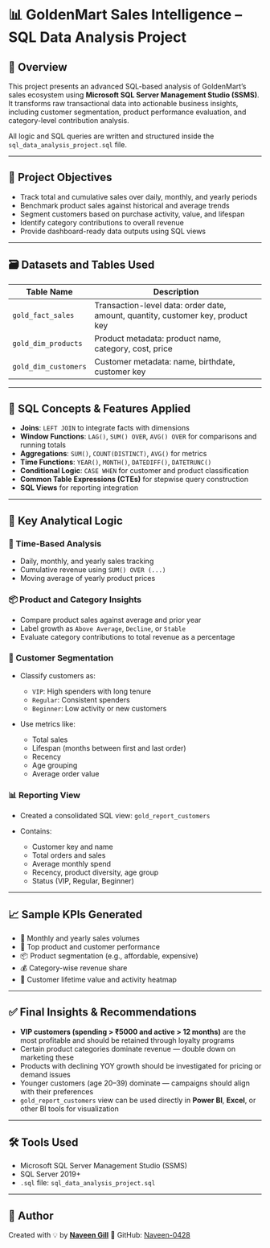 

# 📊 GoldenMart Sales Intelligence – SQL Data Analysis Project

## 🧭 Overview

This project presents an advanced SQL-based analysis of GoldenMart’s sales ecosystem using **Microsoft SQL Server Management Studio (SSMS)**. It transforms raw transactional data into actionable business insights, including customer segmentation, product performance evaluation, and category-level contribution analysis.

All logic and SQL queries are written and structured inside the `sql_data_analysis_project.sql` file.

---

## 🎯 Project Objectives

* Track total and cumulative sales over daily, monthly, and yearly periods
* Benchmark product sales against historical and average trends
* Segment customers based on purchase activity, value, and lifespan
* Identify category contributions to overall revenue
* Provide dashboard-ready data outputs using SQL views

---

## 🗃️ Datasets and Tables Used

| Table Name           | Description                                                                     |
| -------------------- | ------------------------------------------------------------------------------- |
| `gold_fact_sales`    | Transaction-level data: order date, amount, quantity, customer key, product key |
| `gold_dim_products`  | Product metadata: product name, category, cost, price                           |
| `gold_dim_customers` | Customer metadata: name, birthdate, customer key                                |

---

## 🧠 SQL Concepts & Features Applied

* **Joins**: `LEFT JOIN` to integrate facts with dimensions
* **Window Functions**: `LAG()`, `SUM() OVER`, `AVG() OVER` for comparisons and running totals
* **Aggregations**: `SUM()`, `COUNT(DISTINCT)`, `AVG()` for metrics
* **Time Functions**: `YEAR()`, `MONTH()`, `DATEDIFF()`, `DATETRUNC()`
* **Conditional Logic**: `CASE WHEN` for customer and product classification
* **Common Table Expressions (CTEs)** for stepwise query construction
* **SQL Views** for reporting integration

---

## 🧮 Key Analytical Logic

### 📆 Time-Based Analysis

* Daily, monthly, and yearly sales tracking
* Cumulative revenue using `SUM() OVER (...)`
* Moving average of yearly product prices

### 📦 Product and Category Insights

* Compare product sales against average and prior year
* Label growth as `Above Average`, `Decline`, or `Stable`
* Evaluate category contributions to total revenue as a percentage

### 👥 Customer Segmentation

* Classify customers as:

  * `VIP`: High spenders with long tenure
  * `Regular`: Consistent spenders
  * `Beginner`: Low activity or new customers
* Use metrics like:

  * Total sales
  * Lifespan (months between first and last order)
  * Recency
  * Age grouping
  * Average order value

### 📊 Reporting View

* Created a consolidated SQL view: `gold_report_customers`
* Contains:

  * Customer key and name
  * Total orders and sales
  * Average monthly spend
  * Recency, product diversity, age group
  * Status (VIP, Regular, Beginner)

---

## 📈 Sample KPIs Generated

* 📅 Monthly and yearly sales volumes
* 🎯 Top product and customer performance
* 📦 Product segmentation (e.g., affordable, expensive)
* 💰 Category-wise revenue share
* 👤 Customer lifetime value and activity heatmap

---

## ✅ Final Insights & Recommendations

* **VIP customers (spending > ₹5000 and active > 12 months)** are the most profitable and should be retained through loyalty programs
* Certain product categories dominate revenue — double down on marketing these
* Products with declining YOY growth should be investigated for pricing or demand issues
* Younger customers (age 20–39) dominate — campaigns should align with their preferences
* `gold_report_customers` view can be used directly in **Power BI**, **Excel**, or other BI tools for visualization

---

## 🛠️ Tools Used

* Microsoft SQL Server Management Studio (SSMS)
* SQL Server 2019+
* `.sql` file: `sql_data_analysis_project.sql`

---

## 👤 Author

Created with 💡 by **[Naveen Gill](https://www.linkedin.com/in/naveen-gill-2b0829281)**
🔗 GitHub: [Naveen-0428](https://github.com/Naveen-0428)



